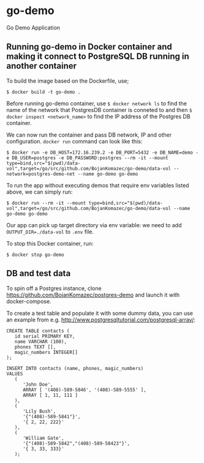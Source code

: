 # go-demo
Go Demo Application

## Running go-demo in Docker container and making it connect to PostgreSQL DB running in another container


To build the image based on the Dockerfile, use;
```
$ docker build -t go-demo .
```

Before running go-demo container, use `$ docker network ls` to find the name of the network that PostgresDB container is conneted to and then `$ docker inspect <network_name>` to find the IP address of the Postgres DB container.

We can now run the container and pass DB network, IP and other configuration. `docker run` command can look like this:
```
$ docker run -e DB_HOST=172.16.239.2 -e DB_PORT=5432 -e DB_NAME=demo -e DB_USER=postgres -e DB_PASSWORD:postgres --rm -it --mount type=bind,src="$(pwd)/data-vol",target=/go/src/github.com/BojanKomazec/go-demo/data-vol --network=postgres-demo-net --name go-demo go-demo
```

To run the app without executing demos that require env variables listed above, we can simply run:
```
$ docker run --rm -it --mount type=bind,src="$(pwd)/data-vol",target=/go/src/github.com/BojanKomazec/go-demo/data-vol --name go-demo go-demo
```
Our app can pick up target directory via env variable: we need to add `OUTPUT_DIR=./data-vol` to `.env` file.

To stop this Docker container, run:
```
$ docker stop go-demo
```

## DB and test data

To spin off a Postgres instance, clone https://github.com/BojanKomazec/postgres-demo and launch it with docker-compose.

To create a test table and populate it with some dummy data, you can use an example from e.g. http://www.postgresqltutorial.com/postgresql-array/:
```
CREATE TABLE contacts (
   id serial PRIMARY KEY,
   name VARCHAR (100),
   phones TEXT [],
   magic_numbers INTEGER[]
);

INSERT INTO contacts (name, phones, magic_numbers)
VALUES
   (
      'John Doe',
      ARRAY [ '(408)-589-5846', '(408)-589-5555' ],
      ARRAY [ 1, 11, 111 ]
   ),
   (
      'Lily Bush',
      '{"(408)-589-5841"}',
      '{ 2, 22, 222}'
   ),
   (
      'William Gate',
      '{"(408)-589-5842","(408)-589-58423"}',
      '{ 3, 33, 333}'
   );
```
